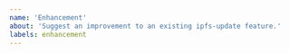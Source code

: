 ```yaml
---
name: 'Enhancement'
about: 'Suggest an improvement to an existing ipfs-update feature.'
labels: enhancement
---
```


<!--
When requesting an _enhancement_, please be sure to include your motivation and try to be as specific as possible.
-->
